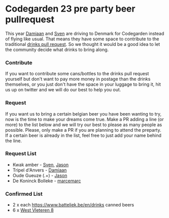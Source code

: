 # Codegarden 23 pre party beer pullrequest
This year [Damiaan](https://twitter.com/dampeebe) and [Sven](https://twitter.com/migaroez) are driving to Denmark for Codegarden instead of flying like usual. That means they have some space to contribute to the traditional [drinks pull request](https://umbraco.com/blog/codegarden-pre-party-and-drinks-pull-request/). So we thought it would be a good idea to let the community decide what drinks to bring along.

### Contribute
If you want to contribute some cans/bottles to the drinks pull request yourself but don't want to pay more money in postage than the drinks themselves, or you just don't have the space in your luggage to bring it, hit us up on twitter and we will do our best to help you out.

### Request
If you want us to bring a certain belgian beer you have been wanting to try, now is the time to make your dreams come true. Make a PR adding a line (or more) to the list below and we will try our best to please as many people as possible. Please, only make a PR if you are planning to attend the preparty.
If a certain beer is already in the list, feel free to just add your name behind the line.

### Request List
* Kwak amber - [Sven](https://twitter.com/migaroez), [Jason](https://twitter.com/jasonelkin86)
* Tripel d'Anvers - [Damiaan](https://twitter.com/dampeebe)
* Oude Gueuze (.+) - [Jason](https://twitter.com/jasonelkin86)
* De Koninck Bolleke - [marcemarc](https://twitter.com/marcemarc)

### Confirmed List
* 2 x each https://www.batteliek.be/en/drinks canned beers
* 6 x [West Vleteren 8](https://www.trappistwestvleteren.be/nl/onze-bieren/trappist-westvleteren-12)


